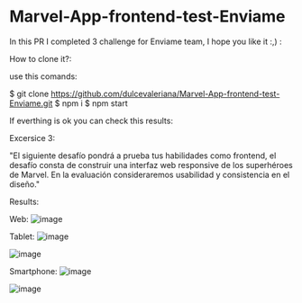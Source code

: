# Marvel-App-frontend-test-Enviame

In this PR I completed 3 challenge for Enviame team, I hope you like it :,) :

How to clone it?:

use this comands:

$ git clone https://github.com/dulcevaleriana/Marvel-App-frontend-test-Enviame.git
$ npm i
$ npm start

If everthing is ok you can check this results:

Excersice 3: 

"El siguiente desafío pondrá a prueba tus habilidades como frontend, el desafío consta de construir una interfaz web responsive de los superhéroes de Marvel.
En la evaluación consideraremos usabilidad y consistencia en el diseño."

Results:

Web:
![image](https://user-images.githubusercontent.com/39066351/143875290-68dba058-57e2-4936-a7c2-679f058cb6c9.png)

Tablet:
![image](https://user-images.githubusercontent.com/39066351/143875394-c15796d4-363c-4359-a0bd-dab3f6b901b7.png)

![image](https://user-images.githubusercontent.com/39066351/143875444-22d4f9d8-66de-4550-a1e1-67b443005f4f.png)

Smartphone:
![image](https://user-images.githubusercontent.com/39066351/143875570-1b447c09-daeb-4b82-bb57-d2a0111e3464.png)

![image](https://user-images.githubusercontent.com/39066351/143875700-ec717d8f-a06d-4804-af83-93a390c58020.png)
